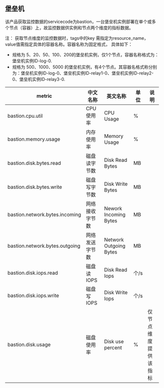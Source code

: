 ## 堡垒机

该产品获取监控数据的servicecode为bastion，一台堡垒机实例部署在单个或多个节点（容器）上，故监控数据供实例和节点两个维度的指标数据。

注： 获取节点维度的监控数据时，tags中的key 需指定为resource_name，value值需指定具体的容器名称。容器名称为固定格式， 具体如下：
- 规格为 5、20、50、100、200的堡垒机实例，仅1个节点，容器名称格式为：堡垒机实例ID-log-0.
- 规格为 500、1000、5000 的堡垒机实例，有4个节点。其容器名格式称分别为：堡垒机实例ID-log-0、堡垒机实例ID-relay1-0、堡垒机实例ID-relay2-0、堡垒机实例ID-relay3-0.

metric | 中文名称  | 英文名称 |单位 | 说明
---|--- |--- |--- |--- 
bastion.cpu.util|CPU使用率|CPU Usage|%|
bastion.memory.usage|内存使用率|Memory Usage|%|
bastion.disk.bytes.read|磁盘读字节数|Disk Read Bytes|MB|
bastion.disk.bytes.write|磁盘写字节数|Disk Write Bytes|MB|
bastion.network.bytes.incoming|网络接收字节数|Nework Incoming Bytes|MB|
bastion.network.bytes.outgoing|网络发送字节数|Network Outgoing Bytes|MB|
bastion.disk.iops.read|磁盘读IOPS|Disk Read Iops|个/s|
bastion.disk.iops.write|磁盘写IOPS|Disk Write Iops|个/s|
bastion.disk.usage|磁盘使用率|Disk use percent|%| 仅节点维度提供该指标
